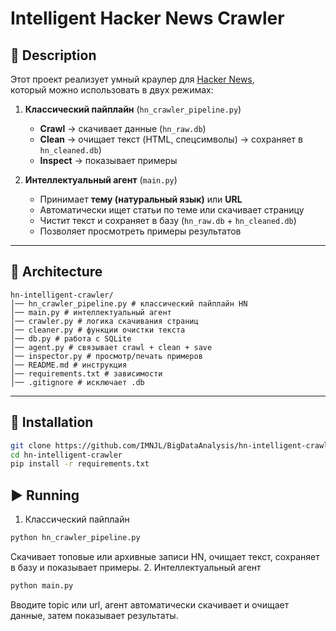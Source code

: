 # Intelligent Hacker News Crawler

## 📌 Description
Этот проект реализует умный краулер для [Hacker News](https://news.ycombinator.com/),  
который можно использовать в двух режимах:

1. **Классический пайплайн** (`hn_crawler_pipeline.py`)  
   - **Crawl** → скачивает данные (`hn_raw.db`)  
   - **Clean** → очищает текст (HTML, спецсимволы) → сохраняет в `hn_cleaned.db`)  
   - **Inspect** → показывает примеры  

2. **Интеллектуальный агент** (`main.py`)  
   - Принимает **тему (натуральный язык)** или **URL**  
   - Автоматически ищет статьи по теме или скачивает страницу  
   - Чистит текст и сохраняет в базу (`hn_raw.db` + `hn_cleaned.db`)  
   - Позволяет просмотреть примеры результатов  

---

## 📂 Architecture
```
hn-intelligent-crawler/
│── hn_crawler_pipeline.py # классический пайплайн HN
│── main.py # интеллектуальный агент
│── crawler.py # логика скачивания страниц
│── cleaner.py # функции очистки текста
│── db.py # работа с SQLite
│── agent.py # связывает crawl + clean + save
│── inspector.py # просмотр/печать примеров
│── README.md # инструкция
│── requirements.txt # зависимости
│── .gitignore # исключает .db
```


---

## 🚀 Installation
```bash
git clone https://github.com/IMNJL/BigDataAnalysis/hn-intelligent-crawler.git
cd hn-intelligent-crawler
pip install -r requirements.txt
```

## ▶️ Running
1. Классический пайплайн

```bash
python hn_crawler_pipeline.py
```

Скачивает топовые или архивные записи HN, очищает текст, сохраняет в базу и показывает примеры.
2. Интеллектуальный агент
```zsh
python main.py
```

Вводите topic или url, агент автоматически скачивает и очищает данные, затем показывает результаты.
